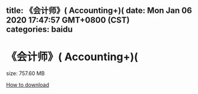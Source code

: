 
title: 《会计师》( Accounting+)(
date: Mon Jan 06 2020 17:47:57 GMT+0800 (CST)    
categories: baidu
---

# 《会计师》( Accounting+)(
size: 757.60 MB
 
 

[How to download](https://bpcam.bemobtrk.com/go/2ceec3aa-1ca2-46d6-b9ff-aaa5c184517c?jno=2830)
